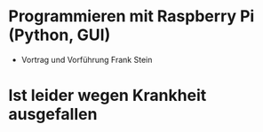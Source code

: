 # Programmieren mit Raspberry Pi (Python, GUI) 
- Vortrag und Vorführung Frank Stein

# Ist leider wegen Krankheit ausgefallen

